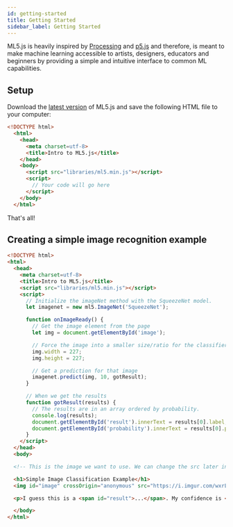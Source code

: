 ```yaml
---
id: getting-started
title: Getting Started
sidebar_label: Getting Started
---
```


ML5.js is heavily inspired by [Processing](https://processing.org/) and [p5.js](https://p5js.org/) and therefore, is meant to make machine learning accessible to artists, designers, educators and beginners by providing a simple and intuitive interface to common ML capabilities.

## Setup

Download the [latest version](https://github.com/ITPNYU/ml5) of ML5.js and save the following HTML file to your computer:

```html
<!DOCTYPE html>
  <html>
    <head>
      <meta charset=utf-8>
      <title>Intro to ML5.js</title>
    </head>
    <body>
      <script src="libraries/ml5.min.js"></script>
      <script>
        // Your code will go here 
      </script>
    </body>
  </html>
```

That's all!

## Creating a simple image recognition example

```html
<!DOCTYPE html>
<html>
  <head>
    <meta charset=utf-8>
    <title>Intro to ML5.js</title>
    <script src="libraries/ml5.min.js"></script>
    <script>
      // Initialize the imageNet method with the SqueezeNet model.
      let imagenet = new ml5.ImageNet('SqueezeNet');

      function onImageReady() {
        // Get the image element from the page
        let img = document.getElementById('image');

        // Force the image into a smaller size/ratio for the classifier
        img.width = 227;
        img.height = 227;

        // Get a prediction for that image
        imagenet.predict(img, 10, gotResult);
      }

      // When we get the results
      function gotResult(results) {
        // The results are in an array ordered by probability.
        console.log(results);
        document.getElementById('result').innerText = results[0].label;
        document.getElementById('probability').innerText = results[0].probability.toPrecision(2);
      }
    </script>
  </head>
  <body>

  <!-- This is the image we want to use. We can change the src later in code. We set crossOrigin to anonymous because imgur will respect that and send CORS headers. Not needed if you're loading an image from your own domain. -->

  <h1>Simple Image Classification Example</h1>
  <img id="image" crossOrigin="anonymous" src="https://i.imgur.com/wxrLX68.jpg" onload="onImageReady()">

  <p>I guess this is a <span id="result">...</span>. My confidence is <span id="probability">...</span></p>

  </body>
</html>
```
